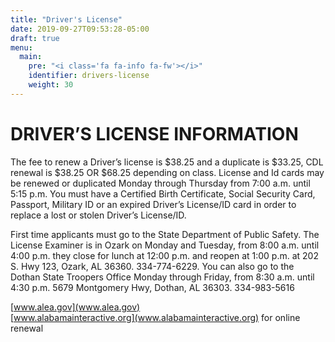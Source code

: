 ```yaml
---
title: "Driver's License"
date: 2019-09-27T09:53:28-05:00
draft: true
menu:
  main:
    pre: "<i class='fa fa-info fa-fw'></i>"
    identifier: drivers-license
    weight: 30
---
```

# DRIVER’S LICENSE INFORMATION

The fee to renew a Driver’s license is $38.25 and a duplicate is $33.25, CDL
renewal is $38.25 OR $68.25 depending on class. License and Id cards may be
renewed or duplicated Monday through Thursday from 7:00 a.m. until 5:15 p.m.
You must have a Certified Birth Certificate, Social Security Card, Passport,
Military ID or an expired Driver’s License/ID card in order to replace a lost
or stolen Driver’s License/ID.

First time applicants must go to the State Department of Public Safety. The
License Examiner is in Ozark on Monday and Tuesday, from 8:00 a.m. until 4:00
p.m. they close for lunch at 12:00 p.m. and reopen at 1:00 p.m. at 202 S. Hwy
123, Ozark, AL 36360. 334-774-6229. You can also go to the Dothan State
Troopers Office Monday through Friday, from 8:30 a.m. until 4:30 p.m. 5679
Montgomery Hwy, Dothan, AL 36303. 334-983-5616

[www.alea.gov](www.alea.gov)  
[www.alabamainteractive.org](www.alabamainteractive.org) for online renewal
 
